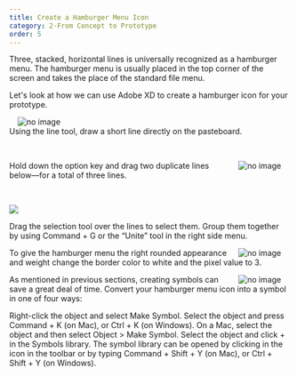 ```yaml
---
title: Create a Hamburger Menu Icon
category: 2-From Concept to Prototype
order: 5
---
```


Three, stacked, horizontal lines is universally recognized as a hamburger menu. The hamburger menu is usually placed in the top corner of the screen and takes the place of the standard file menu.

Let's look at how we can use Adobe XD to create a hamburger icon for your prototype.  

<img style="padding: 0px 15px; float: left" src="https://iwilfried.github.io/Adobe-XD-eBook/images/XD-H-Icon-01.png
" alt="no image"/>  

&nbsp;   
Using the line tool, draw a short line directly on the pasteboard.  

&nbsp;   

<img style="padding: 0px 15px; float: right" src="https://iwilfried.github.io/Adobe-XD-eBook/images/XD-H-Icon-02.png
" alt="no image"/>Hold down the option key and drag two duplicate lines below—for a total of three lines.  

&nbsp;   

![](https://iwilfried.github.io/Adobe-XD-eBook/images/XD-H-Icon-05.png)  

Drag the selection tool over the lines to select them. Group them together by using Command + G or the “Unite” tool in the right side menu.

<img style="padding: 0px 15px; float: right" src="https://iwilfried.github.io/Adobe-XD-eBook/images/XD-H-Icon-08.png" alt="no image"/>To give the hamburger menu the right rounded appearance and weight change the border color to white and the pixel value to 3.

<img style="padding: 0px 15px; float: right" src="https://iwilfried.github.io/Adobe-XD-eBook/images/XD-H-Icon-09.png" alt="no image"/>As mentioned in previous sections, creating symbols can save a great deal of time. Convert your hamburger menu icon into a symbol in one of four ways:

Right-click the object and select Make Symbol.
Select the object and press Command + K (on Mac), or Ctrl + K (on Windows).
On a Mac, select the object and then select Object > Make Symbol.
Select the object and click + in the Symbols library.
The symbol library can be opened by clicking in the icon  in the toolbar or by typing Command + Shift + Y (on Mac), or Ctrl + Shift + Y (on Windows).


&nbsp;   

&nbsp;   